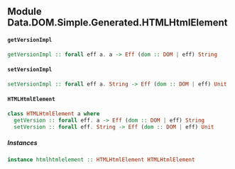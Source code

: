 ## Module Data.DOM.Simple.Generated.HTMLHtmlElement

#### `getVersionImpl`

``` purescript
getVersionImpl :: forall eff a. a -> Eff (dom :: DOM | eff) String
```

#### `setVersionImpl`

``` purescript
setVersionImpl :: forall eff a. String -> Eff (dom :: DOM | eff) Unit
```

#### `HTMLHtmlElement`

``` purescript
class HTMLHtmlElement a where
  getVersion :: forall eff. a -> Eff (dom :: DOM | eff) String
  setVersion :: forall eff. String -> Eff (dom :: DOM | eff) Unit
```

##### Instances
``` purescript
instance htmlhtmlelement :: HTMLHtmlElement HTMLHtmlElement
```


